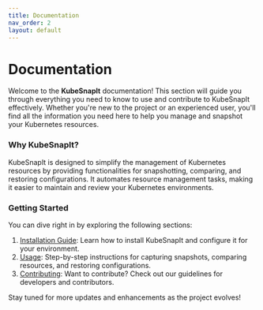 ```yaml
---
title: Documentation
nav_order: 2
layout: default
---
```


# Documentation

Welcome to the **KubeSnapIt** documentation! This section will guide you through everything you need to know to use and contribute to KubeSnapIt effectively. Whether you're new to the project or an experienced user, you'll find all the information you need here to help you manage and snapshot your Kubernetes resources.

### Why KubeSnapIt?
KubeSnapIt is designed to simplify the management of Kubernetes resources by providing functionalities for snapshotting, comparing, and restoring configurations. It automates resource management tasks, making it easier to maintain and review your Kubernetes environments.

### Getting Started
You can dive right in by exploring the following sections:

1. [Installation Guide](/docs/installation): Learn how to install KubeSnapIt and configure it for your environment.
2. [Usage](/docs/usage): Step-by-step instructions for capturing snapshots, comparing resources, and restoring configurations.
3. [Contributing](/docs/contributing): Want to contribute? Check out our guidelines for developers and contributors.

Stay tuned for more updates and enhancements as the project evolves!